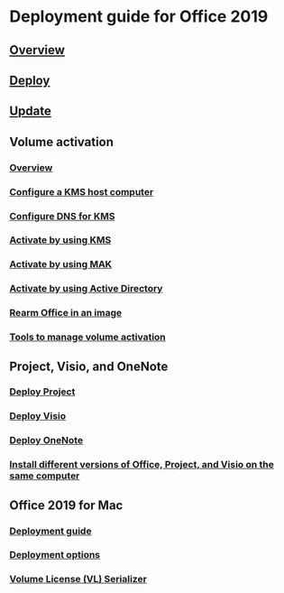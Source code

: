 
# Deployment guide for Office 2019

## [Overview](overview.md)
## [Deploy](deploy.md)
## [Update](update.md)

## Volume activation
### [Overview](../vlactivation/plan-volume-activation-of-office.md?toc=/deployoffice/office2019/toc.json)
### [Configure a KMS host computer](../vlactivation/configure-a-kms-host-computer-for-office.md?toc=/deployoffice/office2019/toc.json)
### [Configure DNS for KMS](../vlactivation/configure-dns-to-activate-office-by-using-kms.md?toc=/deployoffice/office2019/toc.json)
### [Activate by using KMS](../vlactivation/activate-office-by-using-kms.md?toc=/deployoffice/office2019/toc.json)
### [Activate by using MAK](../vlactivation/activate-office-by-using-mak.md?toc=/deployoffice/office2019/toc.json)
### [Activate by using Active Directory](../vlactivation/activate-office-by-using-active-directory.md?toc=/deployoffice/office2019/toc.json)
### [Rearm Office in an image](../vlactivation/rearm-an-office-installation-on-an-image-when-using-kms-to-activate.md?toc=/deployoffice/office2019/toc.json)
### [Tools to manage volume activation](../vlactivation/tools-to-manage-volume-activation-of-office.md?toc=/deployoffice/office2019/toc.json)


## Project, Visio, and OneNote
### [Deploy Project](../deployment-guide-for-project.md?toc=/deployoffice/office2019/toc.json#deploy-a-volume-licensed-version-of-project-2019)
### [Deploy Visio](../deployment-guide-for-visio.md?toc=/deployoffice/office2019/toc.json#deploy-a-volume-licensed-version-of-visio-2019)
### [Deploy OneNote](../deployment-guide-onenote.md?toc=/deployoffice/office2019/toc.json)
### [Install different versions of Office, Project, and Visio on the same computer](../install-different-office-visio-and-project-versions-on-the-same-computer.md?toc=/deployoffice/office2019/toc.json)

## Office 2019 for Mac
### [Deployment guide](../mac/deployment-guide-for-office-for-mac.md?toc=/deployoffice/office2019/toc.json)
### [Deployment options](../mac/deployment-options-for-office-for-mac.md?toc=/deployoffice/office2019/toc.json)
### [Volume License (VL) Serializer](../mac/volume-license-serializer.md)
